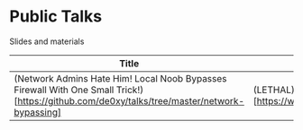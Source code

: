# Public Talks
Slides and materials 

| Title | Venue | Date |
|-------|-------|------|
|(Network Admins Hate Him! Local Noob Bypasses Firewall With One Small Trick!)[https://github.com/de0xy/talks/tree/master/network-bypassing] | (LETHAL)[https://www.meetup.com/lethal/] | OCT 2019 |
